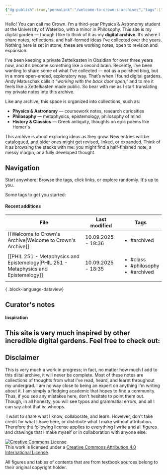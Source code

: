 ```yaml
---
{"dg-publish":true,"permalink":"/welcome-to-crown-s-archive/","tags":["archived","gardenEntry"]}
---
```


Hello! You can call me Crown. I’m a third-year Physics & Astronomy student at the University of Waterloo, with a minor in Philosophy. This site is my digital garden — though I like to think of it as my **digital archive**. It’s where I share notes, reflections, and half-formed ideas I’ve collected over the years. Nothing here is set in stone; these are working notes, open to revision and expansion.

I’ve been keeping a private Zettelkasten in Obsidian for over three years now, and it’s become something like a second brain. Recently, I’ve been wanting to share some of what I’ve collected — not as a polished blog, but in a more open-ended, exploratory way. That’s when I found digital gardens. Andy Matuschak calls it _“working with the back door open,”_ and to me it feels like a Zettelkasten made public. So bear with me as I start translating my private notes into this archive.

Like any archive, this space is organized into collections, such as:

- **Physics & Astronomy** — coursework notes, research curiosities
- **Philosophy** — metaphysics, epistemology, philosophy of mind
- **History & Classics** — Greek antiquity, thoughts on epic poems like Homer's

This archive is about exploring ideas as they grow. New entries will be catalogued, and older ones might get revised, linked, or expanded. Think of it as browsing the stacks with me: you might find a half-finished note, a messy margin, or a fully developed thought.

## Navigation
Start anywhere! Browse the tags, click links, or explore randomly. It's up to you. 

Some tags to get you started:

#### Recent additions
| File                                                                                    | Last modified      | Tags                                                           |
| --------------------------------------------------------------------------------------- | ------------------ | -------------------------------------------------------------- |
| [[Welcome to Crown's Archive\|Welcome to Crown's Archive]]                           | 10.09.2025 - 18:36 | <ul><li>#archived</li></ul>                                    |
| [[PHIL 251 - Metaphysics and Epistemelogy\|PHIL 251 - Metaphysics and Epistemelogy]] | 10.09.2025 - 18:35 | <ul><li>#class</li><li>#philosophy</li><li>#archived</li></ul> |

{ .block-language-dataview}

## Curator's notes
#### Inspiration

This site is very much inspired by other incredible digital gardens. Feel free to check out:
- 
## Disclaimer 
This is very much a work in progress; in fact, no matter how much I add to this diital archive, it will never be complete. Most of these notes are collections of thoughts from what I've read, heard, and learnt throughout my undergrad. I am no way close to being an expert on anything I'm writing about it. I am simply a fledging academic that hopes to find a community. Thus, if you see any mistakes here, don't hesitate to point them out. Though, in all honesty, you will see typos and grammatial errors, and all I can say abot that is: whoops. 

 I want to share what I know, collaborate, and learn. However, don't take credit for what I have here, or distribute what I make without attribution. Therefore the following license applies to everything I write and all figures and drawings that I make myself or in collaboration with anyone else:

[![Creative Commons License](https://i.creativecommons.org/l/by/4.0/88x31.png)](http://creativecommons.org/licenses/by/4.0/)  
This work is licensed under a [Creative Commons Attribution 4.0 International License](http://creativecommons.org/licenses/by/4.0/).

All figures and tables of contents that are from textbook sources belong to their original copyright holder.














